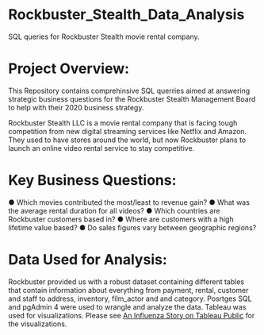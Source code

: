 # Rockbuster_Stealth_Data_Analysis
SQL queries for Rockbuster Stealth movie rental company.
# Project Overview:

This Repository contains comprehinsive SQL querries aimed at answering strategic business questions for the Rockbuster Stealth
Management Board to help with their 2020 business strategy.  

Rockbuster Stealth LLC is a movie rental company that is facing tough competition from new digital streaming services like Netflix 
and Amazon. They used to have stores around the world, but now Rockbuster plans to launch an online video rental service to stay competitive.

# Key Business Questions:

● Which movies contributed the most/least to revenue gain?
● What was the average rental duration for all videos?
● Which countries are Rockbuster customers based in?
● Where are customers with a high lifetime value based?
● Do sales figures vary between geographic regions?

# Data Used for Analysis:

Rockbuster provided us with a robust dataset containing different tables that contain information about everything from payment, rental, 
customer and staff to address, inventory, film_actor and and category.  Posrtges SQL and pgAdmin 4 were used to wrangle and analyze the data.
Tableau was used for visualizations.  Please see [An Influenza Story on Tableau Public](https://public.tableau.com/app/profile/andrew.riedlin/viz/AnInfluenzaStory/AnInfluenzaStory?publish=yes) for the visualizations.
